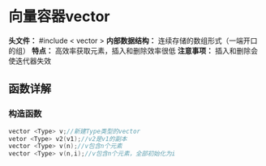 # 向量容器vector

**头文件：** #include < vector >
**内部数据结构：** 连续存储的数组形式（一端开口的组）
**特点：** 高效率获取元素，插入和删除效率很低
**注意事项：** 插入和删除会使迭代器失效

## 函数详解

### 构造函数
```cpp
vector <Type> v;//新建Type类型的vector
vetor <Type> v2(v1);//v2是v1的副本
vector <Type> v(n);//v包含n个元素
vector <Type> v(n,i);//v包含n个元素，全部初始化为i
```
